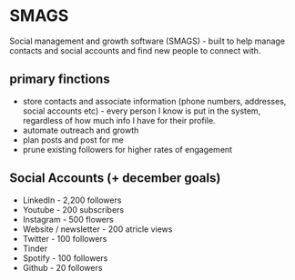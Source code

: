 # SMAGS
Social management and growth software (SMAGS) - built to help manage contacts and social accounts and find new people to connect with.


## primary finctions
  - store contacts and associate information (phone numbers, addresses, social accounts etc) - every person I know is put in the system, regardless of how much info I have for their profile.
  - automate outreach and growth
  - plan posts and post for me
  - prune existing followers for higher rates of engagement

## Social Accounts (+ december goals)
  - LinkedIn - 2,200 followers
  - Youtube - 200 subscribers
  - Instagram - 500 flowers
  - Website / newsletter - 200 atricle views
  - Twitter - 100 followers
  - Tinder 
  - Spotify - 100 followers
  - Github - 20 followers
